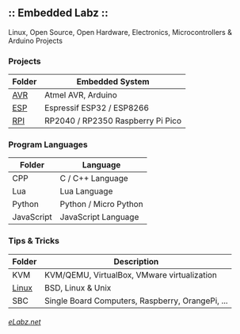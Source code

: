 ## :: Embedded Labz ::
Linux, Open Source, Open Hardware, Electronics, Microcontrollers & Arduino Projects


### Projects
| Folder | Embedded System |
|--------|-----------------|
| [AVR](https://elabz.net/AVR/) | Atmel AVR, Arduino |
| [ESP](https://elabz.net/ESP/) | Espressif ESP32 / ESP8266 |
| [RPI](https://elabz.net/RPI/) | RP2040 / RP2350 Raspberry Pi Pico |

### Program Languages
|   Folder   | Language |
|------------|----------|
| CPP        | C / C++ Language |
| Lua        | Lua Language     |
| Python     |  Python / Micro Python |
| JavaScript | JavaScript Language    |

### Tips & Tricks
| Folder | Description |
|--------|-------------|
| KVM | KVM/QEMU, VirtualBox, VMware virtualization |
| [Linux](https://elabz.net/Linux/) | BSD, Linux & Unix |
| SBC | Single Board Computers, Raspberry, OrangePi, ... |


###### [eLabz.net](https://elabz.net)
